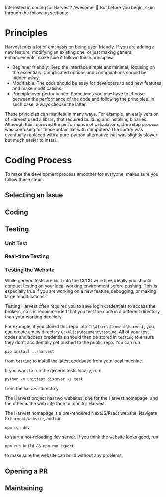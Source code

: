 Interested in coding for Harvest? Awesome! 🤟 But before you begin, skim through the following sections:

# Principles
Harvest puts a lot of emphasis on being user-friendly. If you are adding a new feature, modifying an existing one, or just making general enhancements, make sure it follows these principles:

- Beginner friendly: Keep the interface simple and minimal, focusing on the essentials. Complicated options and configurations should be hidden away. 
- Modifiable: The code should be easy for developers to add new features and make modifications. 
- Principle over performance: Sometimes you may have to choose between the performance of the code and following the principles. In such case, always choose the latter. 

These principles can manifest in many ways. For example, an early version of Harvest used a library that required building and installing binaries. Although this improved the performance of calculations, the setup process was confusing for those unfamiliar with computers. The library was eventually replaced with a pure-python alternative that was slightly slower but much easier to install. 

# Coding Process
To make the development process smoother for everyone, makes sure you follow these steps.

## Selecting an Issue

## Coding

## Testing

### Unit Test

### Real-time Testing

### Testing the Website

While generic tests are built into the CI/CD workflow, ideally you should conduct testing on your local working environment before pushing. This is especially true if you are working on a new feature, debugging, or making large modifications. 

Testing Harvest often requires you to save login credentials to access the brokers, so it is recommended that you test the code in a different directory than your working directory. 

For example, if you cloned this repo into `C:\Alice\document\harvest`, you can create a new directory `C:\Alice\document\testing`. All of your test codes and access credentials should then be stored in `testing` to ensure they don't accidentally get pushed to the public repo. You can run 
```
pip install ../harvest
``` 
from `testing` to install the latest codebase from your local machine.  

If you want to run the generic tests locally, run:
```
python -m unittest discover -s test
```
from the `harvest` directory.

The Harvest project has two websites: one for the Harvest homepage, and the other is the web interface to monitor Harvest.

The Harvest homepage is a pre-rendered NextJS/React website. Navigate to `harvest/website`, and run 
```
npm run dev
``` 
to start a hot-reloading dev server. If you think the website looks good, run 
```
npm run build && npm run export
``` 
to make sure the website can build without any problems. 

## Opening a PR 

## Maintaining 


